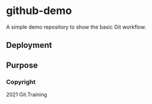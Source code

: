 # github-demo
A simple demo repository to show the basic Git workflow.
## Deployment
## Purpose
### Copyright

2021 Git.Training

